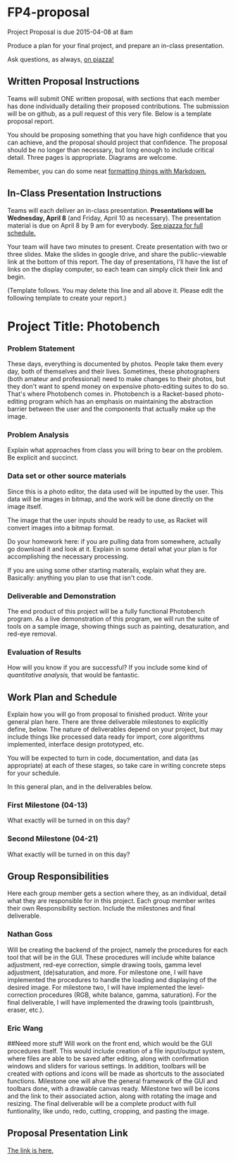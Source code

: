 # FP4-proposal
Project Proposal is due 2015-04-08 at 8am

Produce a plan for your final project, and prepare an in-class presentation.

Ask questions, as always, [on piazza!][piazza]

## Written Proposal Instructions

Teams will submit ONE written proposal, with sections that each member has done individually detailing their proposed contributions. The submission will be on github, as a pull request of this very file. Below is a template proposal report.

You should be proposing something that you have high confidence that you can achieve, and the proposal should project that confidence.
The proposal should be no longer than necessary, but long enough to include critical detail. Three pages is appropriate. Diagrams are welcome. 

Remember, you can do some neat [formatting things with Markdown.][markdown]

## In-Class Presentation Instructions
Teams will each deliver an in-class presentation. **Presentations will be Wednesday, April 8** (and Friday, April 10 as necessary). The presentation material is due on April 8 by 9 am for everybody. [See piazza for full schedule.][piazza]

Your team will have two minutes to present. Create presentation with two or three slides. Make the slides in google drive, and share the public-viewable link at the bottom of this report. The day of presentations, I'll have the list of links on the display computer, so each team can simply click their link and begin. 

(Template follows. You may delete this line and all above it. Please edit the following template to create your report.)

# Project Title: Photobench
### Problem Statement
These days, everything is documented by photos. People take them every day, both of themselves and their lives. Sometimes, these photographers (both amateur and professional) need to make changes to their photos, but they don't want to spend money on expensive photo-editing suites to do so. That's where Photobench comes in. Photobench is a Racket-based photo-editing program which has an emphasis on maintaining the abstraction barrier between the user and the components that actually make up the image. 

### Problem Analysis
Explain what approaches from class you will bring to bear on the problem. Be explicit and succinct.

### Data set or other source materials
Since this is a photo editor, the data used will be inputted by the user.  This data will be images in bitmap, and the work will be done directly on the image itself.

The image that the user inputs should be ready to use, as Racket will convert images into a bitmap format.

Do your homework here: if you are pulling data from somewhere, actually go download it and look at it. Explain in some detail what your plan is for accomplishing the necessary processing.

If you are using some other starting materails, explain what they are. Basically: anything you plan to use that isn't code.

### Deliverable and Demonstration
The end product of this project will be a fully functional Photobench program. As a live demonstration of this program, we will run the suite of tools on a sample image, showing things such as painting, desaturation, and red-eye removal.

### Evaluation of Results
How will you know if you are successful? 
If you include some kind of _quantitative analysis,_ that would be fantastic.

## Work Plan and Schedule
Explain how you will go from proposal to finished product. Write your general plan here. 
There are three deliverable milestones to explicitly define, below. The nature of deliverables depend on your project, but may include things like processed data ready for import, core algorithms implemented, interface design prototyped, etc. 

You will be expected to turn in code, documentation, and data (as appropriate) at each of these stages, so take care in writing concrete steps for your schedule. 

In this general plan, and in the deliverables below.

### First Milestone (04-13)
What exactly will be turned in on this day? 

### Second Milestone (04-21)
What exactly will be turned in on this day? 

## Group Responsibilities
Here each group member gets a section where they, as an individual, detail what they are responsible for in this project. Each group member writes their own Responsibility section. Include the milestones and final deliverable.

### Nathan Goss
Will be creating the backend of the project, namely the procedures for each tool that will be in the GUI. These procedures will include white balance adjustment, red-eye correction, simple drawing tools, gamma level adjustment, (de)saturation, and more. For milestone one, I will have implemented the procedures to handle the loading and displaying of the desired image. For milestone two, I will have implemented the level-correction procedures (RGB, white balance, gamma, saturation). For the final deliverable, I will have implemented the drawing tools (paintbrush, eraser, etc.).

### Eric Wang
##Need more stuff
Will work on the front end, which would be the GUI procedures itself.  This would include creation of a file input/output system, where files are able to be saved after editing, along with confirmation windows and sliders for various settings.  In addition, toolbars will be created with options and icons will be made as shortcuts to the associated functions.  Milestone one will ahve the general framework of the GUI and toolbars done, with a drawable canvas ready.  Milestone two will be icons and the link to their associated action, along with rotating the image and resizing.  The final deliverable will be a complete product with full funtionality, like undo, redo, cutting, cropping, and pasting the image.

## Proposal Presentation Link
[The link is here.][link]

<!-- Links -->
[piazza]: https://piazza.com/class/i55is8xqqwhmr?cid=453
[markdown]: https://help.github.com/articles/markdown-basics/
[link]: https://docs.google.com/presentation/d/1S--tAZMp4S52NcYyCdCmzADmeABylFmv2kQNlapXJd0/edit?usp=sharing
